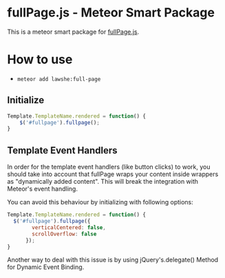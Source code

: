# fullPage.js - Meteor Smart Package
This is a meteor smart package for [fullPage.js](http://alvarotrigo.com/fullPage/).

# How to use
- `meteor add lawshe:full-page`

## Initialize
```javascript
Template.TemplateName.rendered = function() {
    $('#fullpage').fullpage();
}
```

## Template Event Handlers

In order for the template event handlers (like button clicks) to work, you should take into account that fullPage wraps your content inside wrappers as "dynamically added content". This will break the integration with Meteor's event handling.

You can avoid this behaviour by initializing with  following options:
```javascript
Template.TemplateName.rendered = function() {
  $('#fullpage').fullpage({
        verticalCentered: false,
        scrollOverflow: false
      });
}
```
Another way to deal with this issue is by using jQuery's.delegate() Method for Dynamic Event Binding.
